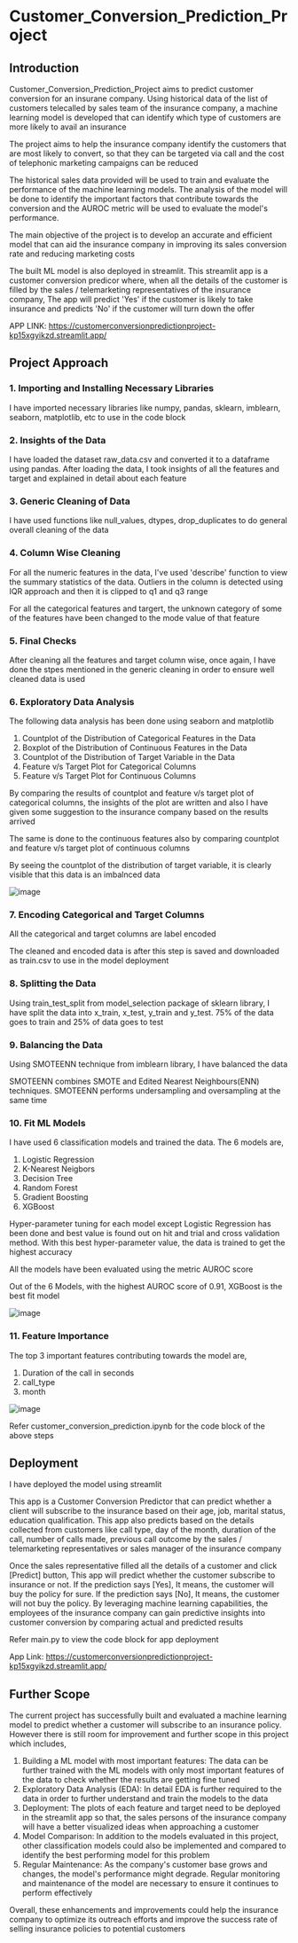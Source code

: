 # Customer_Conversion_Prediction_Project

## Introduction

Customer_Conversion_Prediction_Project aims to predict customer conversion for an insurane company. Using historical data of the list of customers telecalled by sales team of the insurance company, a machine learning model is developed that can identify which type of customers are more likely to avail an insurance

The project aims to help the insurance company identify the customers that are most likely to convert, so that they can be targeted via call and the cost of telephonic marketing campaigns can be reduced

The historical sales data provided will be used to train and evaluate the performance of the machine learning models. The analysis of the model will be done to identify the important factors that contribute towards the conversion and the AUROC metric will be used to evaluate the model's performance. 

The main objective of the project is to develop an accurate and efficient model that can aid the insurance company in improving its sales conversion rate and reducing marketing costs

The built ML model is also deployed in streamlit. This streamlit app is a customer conversion predicor where, when all the details of the customer is filled by the sales / telemarketing representatives of the insurance company, The app will predict 'Yes' if the customer is likely to take insurance and predicts 'No' if the customer will turn down the offer

APP LINK: https://customerconversionpredictionproject-kp15xgyikzd.streamlit.app/

## Project Approach

### 1. Importing and Installing Necessary Libraries
I have imported necessary libraries like numpy, pandas, sklearn, imblearn, seaborn, matplotlib, etc to use in the code block

### 2. Insights of the Data
I have loaded the dataset raw_data.csv and converted it to a dataframe using pandas. After loading the data, I took insights of all the features and target and explained in detail about each feature

### 3. Generic Cleaning of Data
I have used functions like null_values, dtypes, drop_duplicates to do general overall cleaning of the data

### 4. Column Wise Cleaning 
For all the numeric features in the data, I've used 'describe' function to view the summary statistics of the data. Outliers in the column is detected using IQR approach and then it is clipped to q1 and q3 range  

For all the categorical features and targert, the unknown category of some of the features have been changed to the mode value of that feature

### 5. Final Checks
After cleaning all the features and target column wise, once again, I have done the stpes mentioned in the generic cleaning in order to ensure well cleaned data is used

### 6. Exploratory Data Analysis
The following data analysis has been done using seaborn and matplotlib

1. Countplot of the Distribution of Categorical Features in the Data
2. Boxplot of the Distribution of Continuous Features in the Data
3. Countplot of the Distribution of Target Variable in the Data
4. Feature v/s Target Plot for Categorical Columns
5. Feature v/s Target Plot for Continuous Columns

By comparing the results of countplot and feature v/s target plot of categorical columns, the insights of the plot are written and also I have given some suggestion to the insurance company based on the results arrived

The same is done to the continuous features also by comparing countplot and feature v/s target plot of continuous columns

By seeing the countplot of the distribution of target variable, it is clearly visible that this data is an imbalnced data

![image](https://github.com/Anitha-K-0711/Customer_Conversion_Prediction_Project/assets/115402011/17d07cc5-72d6-4966-aefe-ea97c2a47ecf)

### 7. Encoding Categorical and Target Columns
All the categorical and target columns are label encoded

The cleaned and encoded data is after this step is saved and downloaded as train.csv to use in the model deployment

### 8. Splitting the Data
Using train_test_split from model_selection package of sklearn library, I have split the data into x_train, x_test, y_train and y_test. 75% of the data goes to train and 25% of data goes to test

### 9. Balancing the Data
Using SMOTEENN technique from imblearn library, I have balanced the data 

SMOTEENN combines SMOTE and Edited Nearest Neighbours(ENN) techniques. SMOTEENN performs undersampling and oversampling at the same time

### 10. Fit ML Models
I have used 6 classification models and trained the data. The 6 models are,

1. Logistic Regression
2. K-Nearest Neigbors
3. Decision Tree
4. Random Forest
5. Gradient Boosting
6. XGBoost

Hyper-parameter tuning for each model except Logistic Regression has been done and best value is found out on hit and trial and cross validation method. With this best hyper-parameter value, the data is trained to get the highest accuracy

All the models have been evaluated using the metric AUROC score

Out of the 6 Models, with the highest AUROC score of 0.91, XGBoost is the best fit model

![image](https://github.com/Anitha-K-0711/Customer_Conversion_Prediction_Project/assets/115402011/9a2200fc-5952-4574-9e80-b1342bc6ed99)

### 11. Feature Importance 
The top 3 important features contributing towards the model are,

1. Duration of the call in seconds
2. call_type
3. month

![image](https://github.com/Anitha-K-0711/Customer_Conversion_Prediction_Project/assets/115402011/19c83dd9-7bfc-4105-afdc-9aab17f0694d)

Refer customer_conversion_prediction.ipynb for the code block of the above steps

## Deployment

I have deployed the model using streamlit

This app is a Customer Conversion Predictor that can predict whether a client will subscribe to the insurance based on their age, job, marital status, education qualification. This app also predicts based on the details collected from customers like call type, day of the month, duration of the call, number of calls made, previous call outcome by the sales / telemarketing representatives or sales manager of the insurance company

Once the sales representative filled all the details of a customer and click [Predict] button, This app will predict whether the customer subscribe to insurance or not. If the prediction says [Yes], It means, the customer will buy the policy for sure. If the prediction says [No], It means, the customer will not buy the policy. By leveraging machine learning capabilities, the employees of the insurance company can gain predictive insights into customer conversion by comparing actual and predicted results

Refer main.py to view the code block for app deployment

App Link: https://customerconversionpredictionproject-kp15xgyikzd.streamlit.app/

## Further Scope

The current project has successfully built and evaluated a machine learning model to predict whether a customer will subscribe to an insurance policy. However there is still room for improvement and further scope in this project which includes,

1. Building a ML model with most important features: The data can be further trained with the ML models with only most important features of the data to check whether the results are getting fine tuned
2. Exploratory Data Analysis (EDA): In detail EDA is further required to the data in order to further understand and train the models to the data
3. Deployment: The plots of each feature and target need to be deployed in the streamlit app so that, the sales persons of the insurance company will have a better visualized ideas when approaching a customer
4. Model Comparison: In addition to the models evaluated in this project, other classification models could also be implemented and compared to identify the best performing model for this problem
5. Regular Maintenance: As the company's customer base grows and changes, the model's performance might degrade. Regular monitoring and maintenance of the model are necessary to ensure it continues to perform effectively

Overall, these enhancements and improvements could help the insurance company to optimize its outreach efforts and improve the success rate of selling insurance policies to potential customers
